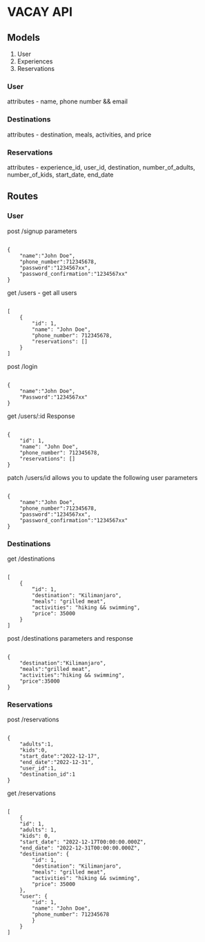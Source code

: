 # VACAY API
## Models
1. User
2. Experiences
3. Reservations
### User
attributes - name, phone number && email
### Destinations
attributes - destination, meals, activities, and price
### Reservations
attributes - experience_id, user_id, destination, number_of_adults, number_of_kids,
start_date, end_date
## Routes
### User
post /signup parameters
```

{
    "name":"John Doe",
    "phone_number":712345678,
    "password":"1234567xx",
    "password_confirmation":"1234567xx"
} 

```
get /users - get all users
```

[
    {
        "id": 1,
        "name": "John Doe",
        "phone_number": 712345678,
        "reservations": []
    }
]

```
post /login
```

{
    "name":"John Doe",
    "Password":"1234567xx"
}

```
get /users/:id
Response
```

{
    "id": 1,
    "name": "John Doe",
    "phone_number": 712345678,
    "reservations": []
}

```
patch /users/id allows you to update the following user parameters
```

{
    "name":"John Doe",
    "phone_number":712345678,
    "password":"1234567xx",
    "password_confirmation":"1234567xx"
}

```
### Destinations
get /destinations
```

[
    {
        “id": 1,
        "destination": "Kilimanjaro",
        "meals": "grilled meat",
        "activities": "hiking && swimming",
        "price": 35000
    }
]

```
post /destinations parameters and response
```

{
    "destination":"Kilimanjaro",
    "meals":"grilled meat",
    "activities":"hiking && swimming",
    "price":35000
}

```
### Reservations
post /reservations
```

{
    "adults":1,
    "kids":0,
    "start_date":"2022-12-17",
    "end_date":"2022-12-31",
    "user_id":1,
    "destination_id":1
}

```
get /reservations
```

[
    {
    "id": 1,
    "adults": 1,
    "kids": 0,
    "start_date": "2022-12-17T00:00:00.000Z",
    "end_date": "2022-12-31T00:00:00.000Z",
    "destination": {
        "id": 1,
        "destination": "Kilimanjaro",
        "meals": "grilled meat",
        "activities": "hiking && swimming",
        "price": 35000
    },
    "user": {
        "id": 1,
        "name": "John Doe",
        "phone_number": 712345678
        }
    }
]

```
